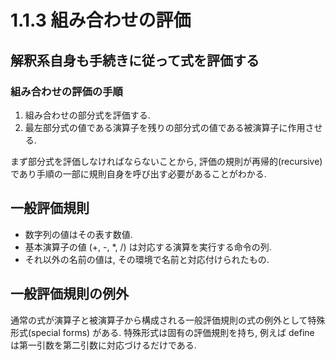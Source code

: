# 1.1.3 組み合わせの評価

## 解釈系自身も手続きに従って式を評価する

### 組み合わせの評価の手順

1. 組み合わせの部分式を評価する. 
2. 最左部分式の値である演算子を残りの部分式の値である被演算子に作用させる. 

まず部分式を評価しなければならないことから, 評価の規則が再帰的(recursive) であり手順の一部に規則自身を呼び出す必要があることがわかる.

## 一般評価規則

* 数字列の値はその表す数値.
* 基本演算子の値 (+, -, *, /) は対応する演算を実行する命令の列.
* それ以外の名前の値は, その環境で名前と対応付けられたもの.

## 一般評価規則の例外

通常の式が演算子と被演算子から構成される一般評価規則の式の例外として特殊形式(special forms) がある. 
特殊形式は固有の評価規則を持ち, 例えば define は第一引数を第二引数に対応づけるだけである.
